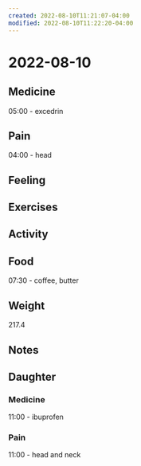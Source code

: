 ```yaml
---
created: 2022-08-10T11:21:07-04:00
modified: 2022-08-10T11:22:20-04:00
---
```


# 2022-08-10

## Medicine

05:00 - excedrin

## Pain

04:00 - head


## Feeling


## Exercises


## Activity


## Food

07:30 - coffee, butter 



## Weight

217.4

## Notes



## Daughter


### Medicine

11:00 - ibuprofen 

### Pain

11:00 - head and neck
